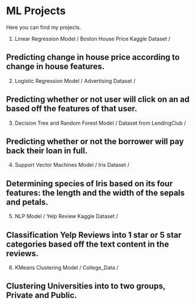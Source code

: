 # ML Projects

Here you can find my projects. 

1. Linear Regression Model / Boston House Price Kaggle Dataset / 

## **Predicting change in house price according to change in house features.**

2. Logistic Regression Model / Advertising Dataset / 

## **Predicting whether or not user will click on an ad based off the features of that user.**

3. Decision Tree and Random Forest Model / Dataset from LendingClub /

## **Predicting whether or not the borrower will pay back their loan in full.** 

4. Support Vector Machines Model / Iris Dataset / 

## **Determining species of Iris based on its four features: the length and the width of the sepals and petals.**

5. NLP Model / Yelp Review Kaggle Dataset / 

## **Classification Yelp Reviews into 1 star or 5 star categories based off the text content in the reviews.**

6. KMeans Clustering Model / College_Data / 

## **Clustering  Universities into to two groups, Private and Public.**
